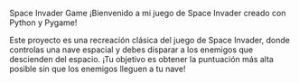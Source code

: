 Space Invader Game
¡Bienvenido a mi juego de Space Invader creado con Python y Pygame!

Este proyecto es una recreación clásica del juego de Space Invader, donde controlas una nave espacial y debes disparar a los enemigos que descienden del espacio. ¡Tu objetivo es obtener la puntuación más alta posible sin que los enemigos lleguen a tu nave!
